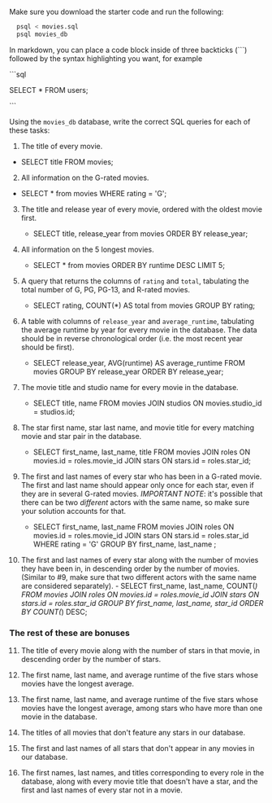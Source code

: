 Make sure you download the starter code and run the following:

```sh
  psql < movies.sql
  psql movies_db
```

In markdown, you can place a code block inside of three backticks (```) followed by the syntax highlighting you want, for example

\```sql

SELECT \* FROM users;

\```

Using the `movies_db` database, write the correct SQL queries for each of these tasks:

1.  The title of every movie.
   - SELECT title FROM movies;

2.  All information on the G-rated movies.
   - SELECT * from movies WHERE rating = 'G';

3.  The title and release year of every movie, ordered with the
    oldest movie first.
    - SELECT title, release_year from movies ORDER BY release_year;
    
4.  All information on the 5 longest movies.
    - SELECT * from movies ORDER BY runtime DESC LIMIT 5;

5.  A query that returns the columns of `rating` and `total`, tabulating the
    total number of G, PG, PG-13, and R-rated movies.
    - SELECT rating, COUNT(*) AS total from movies GROUP BY rating;

6.  A table with columns of `release_year` and `average_runtime`,
    tabulating the average runtime by year for every movie in the database. The data should be in reverse chronological order (i.e. the most recent year should be first).
    - SELECT release_year, AVG(runtime) AS average_runtime FROM movies GROUP BY release_year ORDER BY release_year;

7.  The movie title and studio name for every movie in the
    database.
    - SELECT title, name FROM movies JOIN studios ON movies.studio_id = studios.id;

8.  The star first name, star last name, and movie title for every
    matching movie and star pair in the database.
    - SELECT first_name, last_name, title FROM movies JOIN roles ON movies.id = roles.movie_id JOIN stars ON stars.id = roles.star_id;

9.  The first and last names of every star who has been in a G-rated movie. The first and last name should appear only once for each star, even if they are in several G-rated movies. *IMPORTANT NOTE*: it's possible that there can be two *different* actors with the same name, so make sure your solution accounts for that.
    -  SELECT first_name, last_name FROM movies JOIN roles ON movies.id = roles.movie_id JOIN stars ON stars.id = roles.star_id WHERE rating = 'G' GROUP BY first_name, last_name ;

10.  The first and last names of every star along with the number
    of movies they have been in, in descending order by the number of movies. (Similar to #9, make sure
    that two different actors with the same name are considered separately).
    - SELECT first_name, last_name, COUNT(*) FROM movies JOIN roles ON movies.id = roles.movie_id JOIN stars ON stars.id = roles.star_id GROUP BY first_name, last_name,  star_id ORDER BY COUNT(*) DESC;

### The rest of these are bonuses

11. The title of every movie along with the number of stars in
    that movie, in descending order by the number of stars.

12. The first name, last name, and average runtime of the five
    stars whose movies have the longest average.

13. The first name, last name, and average runtime of the five
    stars whose movies have the longest average, among stars who have more than one movie in the database.

14. The titles of all movies that don't feature any stars in our
    database.

15. The first and last names of all stars that don't appear in any movies in our database.

16. The first names, last names, and titles corresponding to every
    role in the database, along with every movie title that doesn't have a star, and the first and last names of every star not in a movie.
